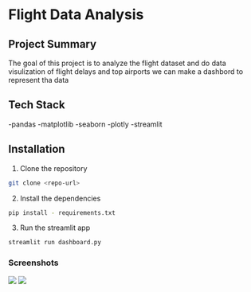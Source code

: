 # Flight Data Analysis

## Project Summary
The goal of this project is to analyze the flight dataset and do data visulization of flight delays and top airports we can make a dashbord to represent tha data 

## Tech Stack
-pandas
-matplotlib
-seaborn
-plotly
-streamlit

## Installation
1. Clone the repository
```bash
git clone <repo-url>
```

2. Install the dependencies
```bash
pip install - requirements.txt
```

3. Run the streamlit app
```bash
streamlit run dashboard.py
```

### Screenshots
<img src="C:\Users\aayus\OneDrive\Pictures\Screenshots\Screenshot 2024-08-04 152038.png">
<img src="C:\Users\aayus\OneDrive\Pictures\Screenshots\Screenshot 2024-08-04 152054.png">
